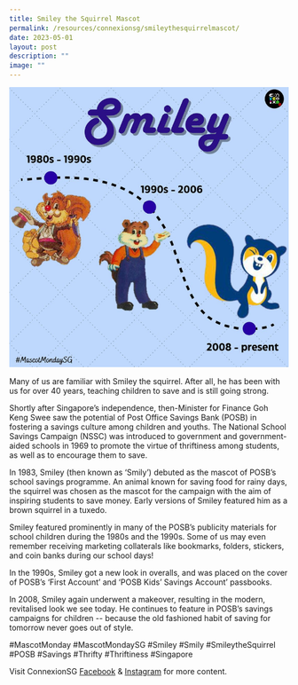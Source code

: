```yaml
---
title: Smiley the Squirrel Mascot
permalink: /resources/connexionsg/smileythesquirrelmascot/
date: 2023-05-01
layout: post
description: ""
image: ""
---
```

![](/images/connexionsg/2023/smiley%20mascot.png)

Many of us are familiar with Smiley the squirrel. After all, he has been with us for over 40 years, teaching children to save and is still going strong.

Shortly after Singapore’s independence, then-Minister for Finance Goh Keng Swee saw the potential of Post Office Savings Bank (POSB) in fostering a savings culture among children and youths. The National School Savings Campaign (NSSC) was introduced to government and government-aided schools in 1969 to promote the virtue of thriftiness among students, as well as to encourage them to save.

In 1983, Smiley (then known as ‘Smily’) debuted as the mascot of POSB’s school savings programme. An animal known for saving food for rainy days, the squirrel was chosen as the mascot for the campaign with the aim of inspiring students to save money. Early versions of Smiley featured him as a brown squirrel in a tuxedo.

Smiley featured prominently in many of the POSB’s publicity materials for school children during the 1980s and the 1990s. Some of us may even remember receiving marketing collaterals like bookmarks, folders, stickers, and coin banks during our school days!

In the 1990s, Smiley got a new look in overalls, and was placed on the cover of POSB’s ‘First Account’ and ‘POSB Kids’ Savings Account’ passbooks.

In 2008, Smiley again underwent a makeover, resulting in the modern, revitalised look we see today. He continues to feature in POSB’s savings campaigns for children -- because the old fashioned habit of saving for tomorrow never goes out of style.

#MascotMonday #MascotMondaySG #Smiley #Smily #SmileytheSquirrel #POSB #Savings #Thrifty #Thriftiness #Singapore

Visit ConnexionSG [Facebook](https://www.facebook.com/ConnexionSG) & [Instagram](https://www.instagram.com/connexionsg/) for more content.